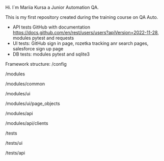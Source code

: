 Hi. I`m Mariia Kursa a Junior Automation QA.

This is my first repository created during the training course on QA Auto.

- API tests GitHub with documentation https://docs.github.com/en/rest/users/users?apiVersion=2022-11-28, modules pytest and requests
- UI tests: GitHub sign in page, rozetka tracking anr search pages, salesforce sign up page
- DB tests: modules pytest and sqlite3

Framework structure:
/config

/modules

 /modules/common

/modules/ui

/modules/ui/page_objects

/modules/api

/modules/api/clients

/tests

/tests/ui

/tests/api
